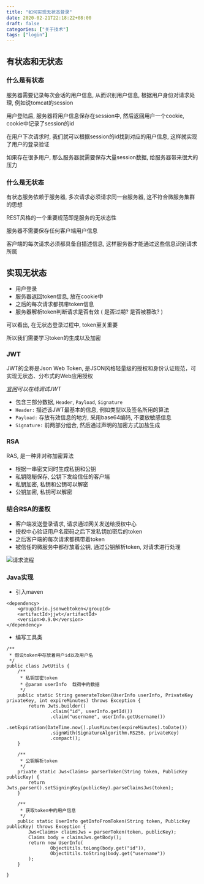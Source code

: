 ```yaml
---
title: "如何实现无状态登录"
date: 2020-02-21T22:18:22+08:00
draft: false
categories: ["关于技术"]
tags: ["login"]
---
```


## 有状态和无状态

### 什么是有状态

服务器需要记录每次会话的用户信息, 从而识别用户信息, 根据用户身份对请求处理, 例如说tomcat的session

用户登陆后, 服务器将用户信息保存在session中, 然后返回用户一个cookie, cookie中记录了session的id

在用户下次请求时, 我们就可以根据session的id找到对应的用户信息, 这样就实现了用户的登录验证

如果存在很多用户, 那么服务器就需要保存大量session数据, 给服务器带来很大的压力

### 什么是无状态

有状态服务依赖于服务器, 多次请求必须请求同一台服务器, 这不符合微服务集群的思想

REST风格的一个重要规范即是服务的无状态性

服务器不需要保存任何客户端用户信息

客户端的每次请求必须都具备自描述信息, 这样服务器才能通过这些信息识别请求所属

## 实现无状态

* 用户登录
* 服务器返回token信息, 放在cookie中
* 之后的每次请求都携带token信息
* 服务器解析token判断请求是否有效 ( 是否过期? 是否被篡改? )

可以看出, 在无状态登录过程中, token至关重要

所以我们需要学习token的生成以及加密

### JWT

JWT的全称是Json Web Token, 是JSON风格轻量级的授权和身份认证规范，可实现无状态、分布式的Web应用授权 

*[官网](https://jwt.io/)可以在线调试JWT*

* 包含三部分数据, `Header`, `Payload`, `Signature`
* `Header:` 描述该JWT最基本的信息, 例如类型以及签名所用的算法
* `Payload:` 存放有效信息的地方, 采用base64编码, 不要放敏感信息
* `Signature:` 前两部分组合, 然后通过声明的加密方式加盐生成


### RSA

RAS, 是一种非对称加密算法

* 根据一串密文同时生成私钥和公钥
* 私钥隐秘保存, 公钥下发给信任的客户端
* 私钥加密, 私钥和公钥可以解密
* 公钥加密, 私钥可以解密

### 结合RSA的鉴权

* 客户端发送登录请求, 请求通过网关发送给授权中心
* 授权中心验证用户名密码之后下发私钥加密后的token
* 之后客户端的每次请求都携带着token
* 被信任的微服务中都存放着公钥, 通过公钥解析token, 对请求进行处理

![请求流程](https://www.logycoco.xyz/images/2020/02/21/zPBt4p1VbUXWeMT.png)

### Java实现

* 引入maven

```
<dependency>
    <groupId>io.jsonwebtoken</groupId>
    <artifactId>jjwt</artifactId>
    <version>0.9.0</version>
</dependency>
```

* 编写工具类

```
/**
 * 假设token中存放着用户id以及用户名
 */
public class JwtUtils {
    /**
     * 私钥加密token
     * @param userInfo  载荷中的数据
     */
    public static String generateToken(UserInfo userInfo, PrivateKey privateKey, int expireMinutes) throws Exception {
        return Jwts.builder()
                .claim("id", userInfo.getId())
                .claim("username", userInfo.getUsername())
                .setExpiration(DateTime.now().plusMinutes(expireMinutes).toDate())
                .signWith(SignatureAlgorithm.RS256, privateKey)
                .compact();
    }

    /**
     * 公钥解析token
     */
    private static Jws<Claims> parserToken(String token, PublicKey publicKey) {
        return Jwts.parser().setSigningKey(publicKey).parseClaimsJws(token);
    }

    /**
     * 获取token中的用户信息
     */
    public static UserInfo getInfoFromToken(String token, PublicKey publicKey) throws Exception {
        Jws<Claims> claimsJws = parserToken(token, publicKey);
        Claims body = claimsJws.getBody();
        return new UserInfo(
                ObjectUtils.toLong(body.get("id")),
                ObjectUtils.toString(body.get("username"))
        );
    }

}
```




